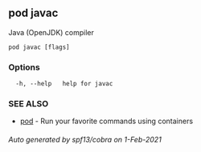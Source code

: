 ## pod javac

Java (OpenJDK) compiler

```
pod javac [flags]
```

### Options

```
  -h, --help   help for javac
```

### SEE ALSO

* [pod](pod.md)	 - Run your favorite commands using containers

###### Auto generated by spf13/cobra on 1-Feb-2021
